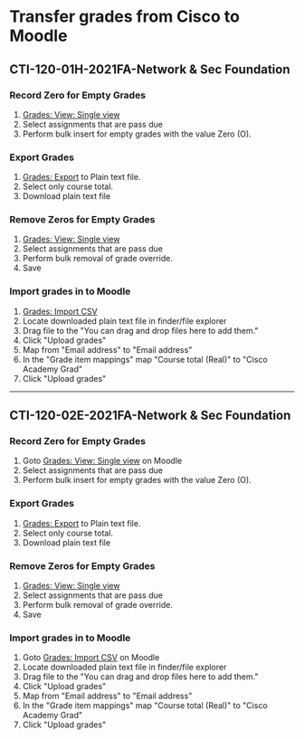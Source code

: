 # Transfer grades from Cisco to Moodle

## CTI-120-01H-2021FA-Network & Sec Foundation

### Record Zero for Empty Grades

1. [Grades: View: Single view](https://lms.netacad.com/grade/report/singleview/index.php?id=709012)
2. Select assignments that are pass due
3. Perform bulk insert for empty grades with the value Zero (O).

### Export Grades

1. [Grades: Export](https://lms.netacad.com/grade/export/txt/index.php?id=709012) to Plain text file.
1. Select only course total.
1. Download plain text file

### Remove Zeros for Empty Grades

1. [Grades: View: Single view](https://lms.netacad.com/grade/report/singleview/index.php?id=709012) 
2. Select assignments that are pass due  
3. Perform bulk removal of grade override.
4. Save

### Import grades in to Moodle

1. [Grades: Import CSV](https://alamancecc.mrooms.net/grade/import/csv/index.php?id=8600)
2. Locate downloaded plain text file in finder/file explorer
3. Drag file to the "You can drag and drop files here to add them."
4. Click "Upload grades"
5. Map from "Email address" to "Email address"
6. In the "Grade item mappings" map "Course total (Real)" to "Cisco Academy Grad"
7. Click "Upload grades"

---

## CTI-120-02E-2021FA-Network & Sec Foundation

### Record Zero for Empty Grades

1. Goto [Grades: View: Single view](https://lms.netacad.com/grade/report/singleview/index.php?id=709016) on Moodle
2. Select assignments that are pass due  
3. Perform bulk insert for empty grades with the value Zero (O).

### Export Grades

1. [Grades: Export](https://lms.netacad.com/grade/export/txt/index.php?id=709016) to Plain text file.
2. Select only course total.
3. Download plain text file

### Remove Zeros for Empty Grades

1. [Grades: View: Single view](https://lms.netacad.com/grade/report/singleview/index.php?id=709016) 
2. Select assignments that are pass due  
3. Perform bulk removal of grade override.
4. Save

### Import grades in to Moodle

1. Goto [Grades: Import CSV](https://alamancecc.mrooms.net/grade/import/csv/index.php?id=8601) on Moodle
2. Locate downloaded plain text file in finder/file explorer
3. Drag file to the "You can drag and drop files here to add them."
4. Click "Upload grades"
5. Map from "Email address" to "Email address"
6. In the "Grade item mappings" map "Course total (Real)" to "Cisco Academy Grad"
7. Click "Upload grades"
